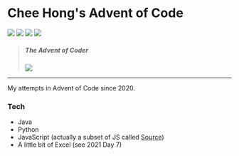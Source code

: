 # Chee Hong's Advent of Code


![](https://img.shields.io/badge/JavaScript-323330?style=for-the-badge&logo=javascript&logoColor=F7DF1E) ![](https://img.shields.io/badge/Java-ED8B00?style=for-the-badge&logo=java&logoColor=white) ![](https://img.shields.io/badge/Python-3776AB?style=for-the-badge&logo=python&logoColor=white) ![](https://img.shields.io/badge/Microsoft_Excel-217346?style=for-the-badge&logo=microsoft-excel&logoColor=white)

> ##### The Advent of Coder
> ![](https://i.redd.it/x6vq07u5pz381.png)

---
My attempts in Advent of Code since 2020.


### Tech
- Java
- Python
- JavaScript (actually a subset of JS called [Source](https://docs.sourceacademy.org/))
- A little bit of Excel (see 2021 Day 7)
